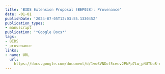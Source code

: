 ```yaml
---
title: 'BIDS Extension Proposal (BEP028): Provenance'
date: -01-01
publishDate: '2024-07-05T12:03:55.133045Z'
publication_types:
- manuscript
publication: '*Google Docs*'
tags:
- BIDS
- provenance
links:
- name: URL
  url: 
    https://docs.google.com/document/d/1vw3VNDof5cecv2PkFp7Lw_pNUTUo8-m8V4SIdtGJVKs/edit?usp=sharing&usp=embed_facebook
---
```

